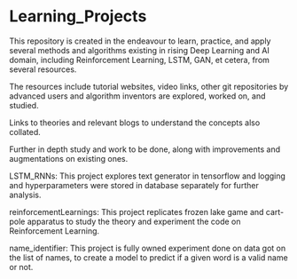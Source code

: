 # Learning_Projects

This repository is created in the endeavour to learn, practice, and apply several methods and algorithms existing in rising Deep Learning and AI domain, including Reinforcement Learning, LSTM, GAN, et cetera, from several resources.

The resources include tutorial websites, video links, other git repositories by advanced users and algorithm inventors are explored, worked on, and studied.

Links to theories and relevant blogs to understand the concepts also collated.

Further in depth study and work to be done, along with improvements  and augmentations on existing ones.

LSTM_RNNs: This project explores text generator in tensorflow and logging and hyperparameters were stored in database separately for further analysis.

reinforcementLearnings: This project replicates frozen lake game and cart-pole apparatus to study the theory and experiment the code on Reinforcement Learning.

name_identifier: This project is fully owned experiment done on data got on the list of names, to create a model to predict if a given word is a valid name or not.
